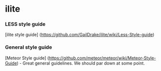 # ilite

### LESS style guide
[ilite style guide] (https://github.com/GailDrake/ilite/wiki/Less-Style-guide)

### General style guide
[Meteor Style guide] (https://github.com/meteor/meteor/wiki/Meteor-Style-Guide) - Great general guidelines. We should par down at some point.
